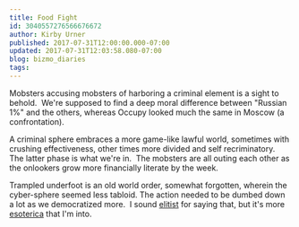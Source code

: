 ```yaml
---
title: Food Fight
id: 3040557276566676672
author: Kirby Urner
published: 2017-07-31T12:00:00.000-07:00
updated: 2017-07-31T12:03:58.080-07:00
blog: bizmo_diaries
tags: 
---
```


Mobsters accusing mobsters of harboring a criminal element is a sight to behold.  We're supposed to find a deep moral difference between "Russian 1%" and the others, whereas Occupy looked much the same in Moscow (a confrontation).

A criminal sphere embraces a more game-like lawful world, sometimes with crushing effectiveness, other times more divided and self recriminatory.  The latter phase is what we're in.  The mobsters are all outing each other as the onlookers grow more financially literate by the week.

Trampled underfoot is an old world order, somewhat forgotten, wherein the cyber-sphere seemed less tabloid. The action needed to be dumbed down a lot as we democratized more.  I sound [elitist](http://worldgame.blogspot.com/2008/08/elitism.html) for saying that, but it's more [esoterica](http://mybizmo.blogspot.com/2009/03/explaining-esoterica.html) that I'm into.
